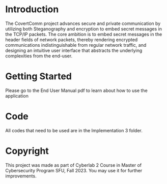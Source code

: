 # Introduction 
The CovertComm project advances secure and private communication by utilizing both Steganography and encryption to embed secret messages in the TCP/IP packets. The core ambition is to embed secret messages in the header fields of network packets, thereby rendering encrypted communications indistinguishable from regular network traffic, and designing an intuitive user interface that abstracts the underlying complexities from the end-user. 

# Getting Started
Please go to the End User Manual pdf to learn about how to use the application

# Code
All codes that need to be used are in the Implementation 3 folder.

# Copyright
This project was made as part of Cyberlab 2 Course in Master of Cybersecurity Program SFU, Fall 2023. You may use it for further improvements.

